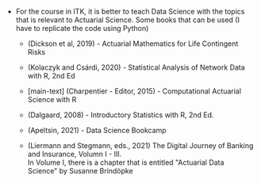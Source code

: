- For the course in ITK, it is better to teach Data Science with the topics
  that is relevant to Actuarial Science. Some books that can be used
  (I have to replicate the code using Python)
  - (Dickson et al, 2019) - Actuarial Mathematics for Life Contingent Risks
  - (Kolaczyk and Csárdi, 2020) - Statistical Analysis of Network Data with R, 2nd Ed
  - [main-text] (Charpentier - Editor, 2015) - Computational Actuarial Science with R
  - (Dalgaard, 2008) - Introductory Statistics with R, 2nd Ed.

  - (Apeltsin, 2021) - Data Science Bookcamp

  - (Liermann and Stegmann, eds., 2021)
    The Digital Journey of Banking and Insurance, Volumn I - III.   
    In Volume I, there is a chapter that is entitled "Actuarial Data Science"
    by Susanne Brindöpke